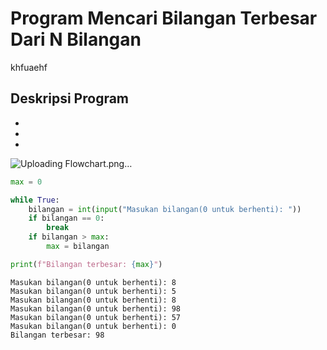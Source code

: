 # Program Mencari Bilangan Terbesar Dari N Bilangan
khfuaehf
## Deskripsi Program
-
-
-

![Uploading Flowchart.png…]()


```Python
max = 0

while True:
    bilangan = int(input("Masukan bilangan(0 untuk berhenti): "))
    if bilangan == 0:
        break
    if bilangan > max:
        max = bilangan

print(f"Bilangan terbesar: {max}")
```

````
Masukan bilangan(0 untuk berhenti): 8
Masukan bilangan(0 untuk berhenti): 5
Masukan bilangan(0 untuk berhenti): 8
Masukan bilangan(0 untuk berhenti): 98
Masukan bilangan(0 untuk berhenti): 57
Masukan bilangan(0 untuk berhenti): 0
Bilangan terbesar: 98
````
